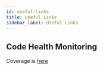 ```yaml
---
id: useful-links
title: Useful Links
sidebar_label: Useful Links
---
```


## Code Health Monitoring

Coverage is [here](http://tianhaoz.com/iwfp/reports/iwfpapp_coverage_report/index.html)
